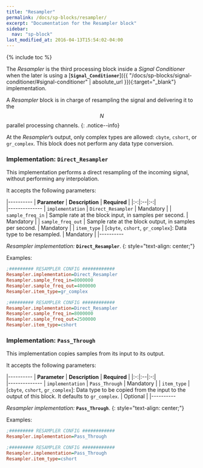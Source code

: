 ```yaml
---
title: "Resampler"
permalink: /docs/sp-blocks/resampler/
excerpt: "Documentation for the Resampler block"
sidebar:
  nav: "sp-block"
last_modified_at: 2016-04-13T15:54:02-04:00
---
```


{% include toc %}

The _Resampler_ is the third processing block inside a _Signal Conditioner_ when the later is using a [**`Signal_Conditioner`**]({{ "/docs/sp-blocks/signal-conditioner/#signal-conditioner" | absolute_url }}){:target="_blank"} implementation.

A _Resampler_ block is in charge of resampling the signal and delivering it to
the $$ N $$ parallel processing channels.
{: .notice--info}

At the _Resampler_’s output, only complex types are allowed: `cbyte`, `cshort`, or `gr_complex`. This block does not perform any data type conversion.

### Implementation: `Direct_Resampler`

This implementation performs a direct resampling of the incoming signal,
without performing any interpolation.

It accepts the following parameters:

|----------
|  **Parameter**  |  **Description** | **Required** |
|:-:|:--|:-:|    
|--------------
| `implementation` | `Direct_Resampler` | Mandatory |
| `sample_freq_in` |  Sample rate at the block input, in samples per second. | Mandatory |
| `sample_freq_out` |  Sample rate at the block output, in samples per second. | Mandatory |
| `item_type` |  [`cbyte`, `cshort`, `gr_complex`]: Data type to be resampled. | Mandatory |
|----------

  _Resampler implementation:_ **`Direct_Resampler`**.
  {: style="text-align: center;"}


Examples:

```ini
;######### RESAMPLER CONFIG ############
Resampler.implementation=Direct_Resampler
Resampler.sample_freq_in=8000000
Resampler.sample_freq_out=4000000
Resampler.item_type=gr_complex
```

```ini
;######### RESAMPLER CONFIG ############
Resampler.implementation=Direct_Resampler
Resampler.sample_freq_in=8000000
Resampler.sample_freq_out=2500000
Resampler.item_type=cshort
```

### Implementation: `Pass_Through`

This implementation copies samples from its input to its output.

It accepts the following parameters:

|----------
|  **Parameter**  |  **Description** | **Required** |
|:-:|:--|:-:|    
|--------------
| `implementation` | `Pass_Through` | Mandatory |
| `item_type` |  [`cbyte`, `cshort`, `gr_complex`]: Data type to be copied from the input to the output of this block. It defaults to `gr_complex`. | Optional |
|----------

  _Resampler implementation:_ **`Pass_Through`**.
  {: style="text-align: center;"}


Examples:

```ini
;######### RESAMPLER CONFIG ############
Resampler.implementation=Pass_Through
```

```ini
;######### RESAMPLER CONFIG ############
Resampler.implementation=Pass_Through
Resampler.item_type=cshort
```
